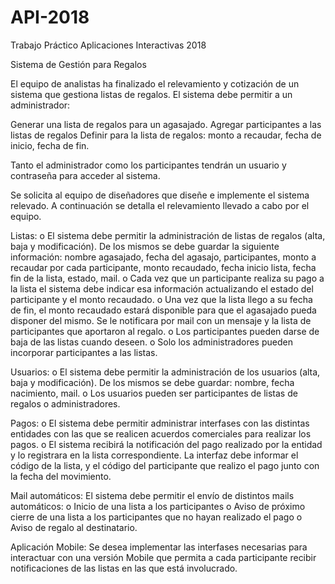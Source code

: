 # API-2018
Trabajo Práctico Aplicaciones Interactivas 2018

Sistema de Gestión para Regalos

El equipo de analistas ha finalizado el relevamiento y cotización de un sistema que gestiona listas de regalos.
El sistema debe permitir a un administrador:

Generar una lista de regalos para un agasajado.
Agregar participantes a las listas de regalos
Definir para la lista de regalos: monto a recaudar, fecha de inicio, fecha de fin.

Tanto el administrador como los participantes tendrán un usuario y contraseña para acceder al sistema.

Se solicita al equipo de diseñadores que diseñe e implemente el sistema relevado. A continuación se detalla el relevamiento llevado a cabo por el equipo.

Listas:
o El sistema debe permitir la administración de listas de regalos (alta, baja y
modificación). De los mismos se debe guardar la siguiente información: nombre
agasajado, fecha del agasajo, participantes, monto a recaudar por cada participante,
monto recaudado, fecha inicio lista, fecha fin de la lista, estado, mail.
o Cada vez que un participante realiza su pago a la lista el sistema debe indicar esa
información actualizando el estado del participante y el monto recaudado.
o Una vez que la lista llego a su fecha de fin, el monto recaudado estará disponible para
que el agasajado pueda disponer del mismo. Se le notificara por mail con un mensaje y
la lista de participantes que aportaron al regalo.
o Los participantes pueden darse de baja de las listas cuando deseen.
o Solo los administradores pueden incorporar participantes a las listas.

Usuarios:
o El sistema debe permitir la administración de los usuarios (alta, baja y modificación). De
los mismos se debe guardar: nombre, fecha nacimiento, mail.
o Los usuarios pueden ser participantes de listas de regalos o administradores.

Pagos:
o El sistema debe permitir administrar interfases con las distintas entidades con las que
se realicen acuerdos comerciales para realizar los pagos.
o El sistema recibirá la notificación del pago realizado por la entidad y lo registrara en la
lista correspondiente. La interfaz debe informar el código de la lista, y el código del
participante que realizo el pago junto con la fecha del movimiento.

Mail automáticos:
El sistema debe permitir el envío de distintos mails automáticos:
o Inicio de una lista a los participantes
o Aviso de próximo cierre de una lista a los participantes que no hayan realizado
el pago
o Aviso de regalo al destinatario.

Aplicación Mobile:
Se desea implementar las interfases necesarias para interactuar con una versión Mobile
que permita a cada participante recibir notificaciones de las listas en las que está
involucrado.
